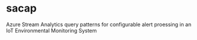 # sacap
Azure Stream Analytics query patterns for configurable alert proessing in an IoT Environmental Monitoring System
